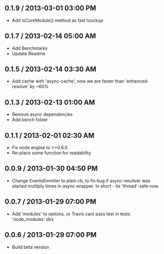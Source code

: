 ## 0.1.9 / 2013-03-01 03:00 PM

  - Add isCoreModule() method as fast loockup

## 0.1.7 / 2013-02-14 05:00 AM

  - Add Benchmarks
  - Update Readme

## 0.1.5 / 2013-02-14 03:30 AM

  - Add cache with 'async-cache', now we are faster than 'enhanced-resolve' by ~60%

## 0.1.3 / 2013-02-13 01:00 AM

  - Remove async dependencies
  - Add bench folder

## 0.1.1 / 2013-02-01 02:30 AM

  - Fix node engine to >=0.8.0
  - Re-place some function for readability

## 0.0.9 / 2013-01-30 04:50 PM

  - Change EventsEmmiter to plain cb, to fix bug if async-resolver was started multiply times in async wrapper. In short - its 'thread'-safe now.


## 0.0.7 / 2013-01-29 07:00 PM

  - Add 'modules' to options, or Travis cant pass test in tests 'node_modules' dirs

## 0.0.6 / 2013-01-29 07:00 PM

  - Build beta version